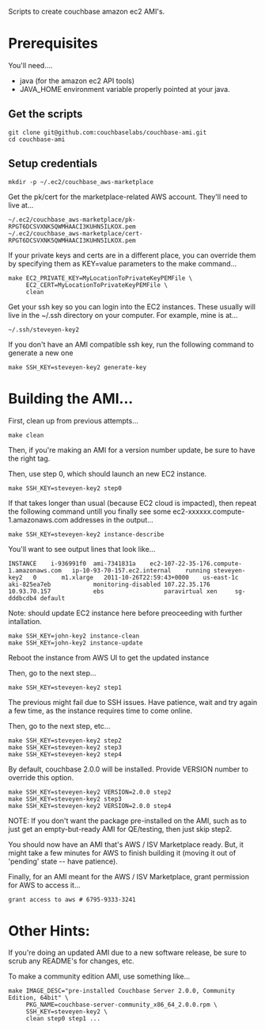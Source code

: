 Scripts to create couchbase amazon ec2 AMI's.

# Prerequisites

You'll need....

* java (for the amazon ec2 API tools)
* JAVA_HOME environment variable properly pointed at your java.

## Get the scripts

    git clone git@github.com:couchbaselabs/couchbase-ami.git
    cd couchbase-ami

## Setup credentials

    mkdir -p ~/.ec2/couchbase_aws-marketplace

Get the pk/cert for the marketplace-related AWS account.  They'll need to live at...

    ~/.ec2/couchbase_aws-marketplace/pk-RPGT6DCSVXNK5QWMHAACI3KUHN5ILKOX.pem
    ~/.ec2/couchbase_aws-marketplace/cert-RPGT6DCSVXNK5QWMHAACI3KUHN5ILKOX.pem

If your private keys and certs are in a different place, you can
override them by specifying them as KEY=value parameters to the make
command...

    make EC2_PRIVATE_KEY=MyLocationToPrivateKeyPEMFile \
         EC2_CERT=MyLocationToPrivateKeyPEMFile \
         clean

Get your ssh key so you can login into the EC2 instances.  These
usually will live in the ~/.ssh directory on your computer.  For example, mine is at...

    ~/.ssh/steveyen-key2

If you don't have an AMI compatible ssh key, run the following command to generate a new one

    make SSH_KEY=steveyen-key2 generate-key

# Building the AMI...

First, clean up from previous attempts...

    make clean

Then, if you're making an AMI for a version number update, be sure to
have the right tag.

Then, use step 0, which should launch an new EC2 instance.

    make SSH_KEY=steveyen-key2 step0

If that takes longer than usual (because EC2 cloud is impacted), then repeat the following command untill you finally see some ec2-xxxxxx.compute-1.amazonaws.com addresses in the output...

    make SSH_KEY=steveyen-key2 instance-describe

You'll want to see output lines that look like...

    INSTANCE	i-936991f0	ami-7341831a	ec2-107-22-35-176.compute-1.amazonaws.com	ip-10-93-70-157.ec2.internal	running	steveyen-key2	0		m1.xlarge	2011-10-26T22:59:43+0000	us-east-1c	aki-825ea7eb			monitoring-disabled	107.22.35.176	10.93.70.157			ebs					paravirtual	xen		sg-dddbcdb4	default

Note: should update EC2 instance here before preoceeding with further intallation. 
    
    make SSH_KEY=john-key2 instance-clean
    make SSH_KEY=john-key2 instance-update

Reboot the instance from AWS UI to get the updated instance

Then, go to the next step...

    make SSH_KEY=steveyen-key2 step1

The previous might fail due to SSH issues.  Have patience, wait and
try again a few time, as the instance requires time to come online.

Then, go to the next step, etc...

    make SSH_KEY=steveyen-key2 step2
    make SSH_KEY=steveyen-key2 step3
    make SSH_KEY=steveyen-key2 step4

By default, couchbase 2.0.0 will be installed. Provide VERSION number to override this option.

    make SSH_KEY=steveyen-key2 VERSION=2.0.0 step2
    make SSH_KEY=steveyen-key2 step3
    make SSH_KEY=steveyen-key2 VERSION=2.0.0 step4

NOTE: If you don't want the package pre-installed on the AMI, such as
to just get an empty-but-ready AMI for QE/testing, then just skip
step2.

You should now have an AMI that's AWS / ISV Marketplace ready.  But,
it might take a few minutes for AWS to finish building it (moving it
out of 'pending' state -- have patience).

Finally, for an AMI meant for the AWS / ISV Marketplace, grant
permission for AWS to access it...

    grant access to aws # 6795-9333-3241

# Other Hints:

If you're doing an updated AMI due to a new software release,
be sure to scrub any README's for changes, etc.

To make a community edition AMI, use something like...

    make IMAGE_DESC="pre-installed Couchbase Server 2.0.0, Community Edition, 64bit" \
         PKG_NAME=couchbase-server-community_x86_64_2.0.0.rpm \
         SSH_KEY=steveyen-key2 \
         clean step0 step1 ...
